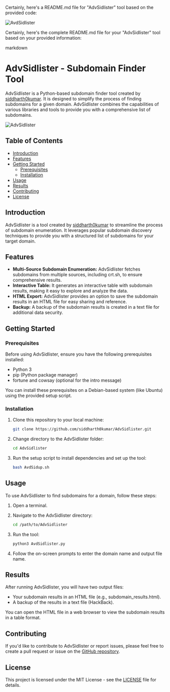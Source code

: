 Certainly, here's a README.md file for "AdvSidlister" tool based on the provided code:

![AvdSidlister](https://github.com/Siddharth0kumar/AvdSidlister/assets/89460704/31137e5e-b2c5-4937-a0a1-f07acdb58b3c)

Certainly, here's the complete README.md file for your "AdvSidlister" tool based on your provided information:

  markdown
# AdvSidlister - Subdomain Finder Tool

AdvSidlister is a Python-based subdomain finder tool created by [siddharth0kumar](https://github.com/siddharth0kumar). It is designed to simplify the process of finding subdomains for a given domain. AdvSidlister combines the capabilities of various libraries and tools to provide you with a comprehensive list of subdomains.

![AdvSidlister](adv-sidlister.png)

## Table of Contents

- [Introduction](#introduction)
- [Features](#features)
- [Getting Started](#getting-started)
  - [Prerequisites](#prerequisites)
  - [Installation](#installation)
- [Usage](#usage)
- [Results](#results)
- [Contributing](#contributing)
- [License](#license)

## Introduction

AdvSidlister is a tool created by [siddharth0kumar](https://github.com/siddharth0kumar) to streamline the process of subdomain enumeration. It leverages popular subdomain discovery techniques to provide you with a structured list of subdomains for your target domain.

## Features

- **Multi-Source Subdomain Enumeration:** AdvSidlister fetches subdomains from multiple sources, including crt.sh, to ensure comprehensive results.
- **Interactive Table:** It generates an interactive table with subdomain results, making it easy to explore and analyze the data.
- **HTML Export:** AdvSidlister provides an option to save the subdomain results in an HTML file for easy sharing and reference.
- **Backup:** A backup of the subdomain results is created in a text file for additional data security.

## Getting Started

### Prerequisites

Before using AdvSidlister, ensure you have the following prerequisites installed:

- Python 3
- pip (Python package manager)
- fortune and cowsay (optional for the intro message)

You can install these prerequisites on a Debian-based system (like Ubuntu) using the provided setup script.

### Installation

1. Clone this repository to your local machine:

   ```bash
   git clone https://github.com/siddharth0kumar/AdvSidlister.git
   ```

2. Change directory to the AdvSidlister folder:

   ```bash
   cd AdvSidlister
   ```

3. Run the setup script to install dependencies and set up the tool:

   ```bash
   bash AvdSidup.sh
   ```

## Usage

To use AdvSidlister to find subdomains for a domain, follow these steps:

1. Open a terminal.

2. Navigate to the AdvSidlister directory:

   ```bash
   cd /path/to/AdvSidlister
   ```

3. Run the tool:

   ```bash
   python3 AvdSidlister.py
   ```

4. Follow the on-screen prompts to enter the domain name and output file name.

## Results

After running AdvSidlister, you will have two output files:

- Your subdomain results in an HTML file (e.g., subdomain_results.html).
- A backup of the results in a text file (HackBack).

You can open the HTML file in a web browser to view the subdomain results in a table format.

## Contributing

If you'd like to contribute to AdvSidlister or report issues, please feel free to create a pull request or issue on the [GitHub repository](https://github.com/siddharth0kumar/AdvSidlister).

## License

This project is licensed under the MIT License - see the [LICENSE](https://github.com/siddharth0kumar/AdvSidlister/blob/main/LICENSE) file for details.
